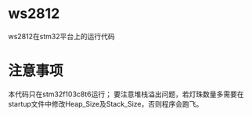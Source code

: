 # ws2812
ws2812在stm32平台上的运行代码

# 注意事项
本代码只在stm32f103c8t6运行；
要注意堆栈溢出问题，若灯珠数量多需要在startup文件中修改Heap_Size及Stack_Size，否则程序会跑飞。